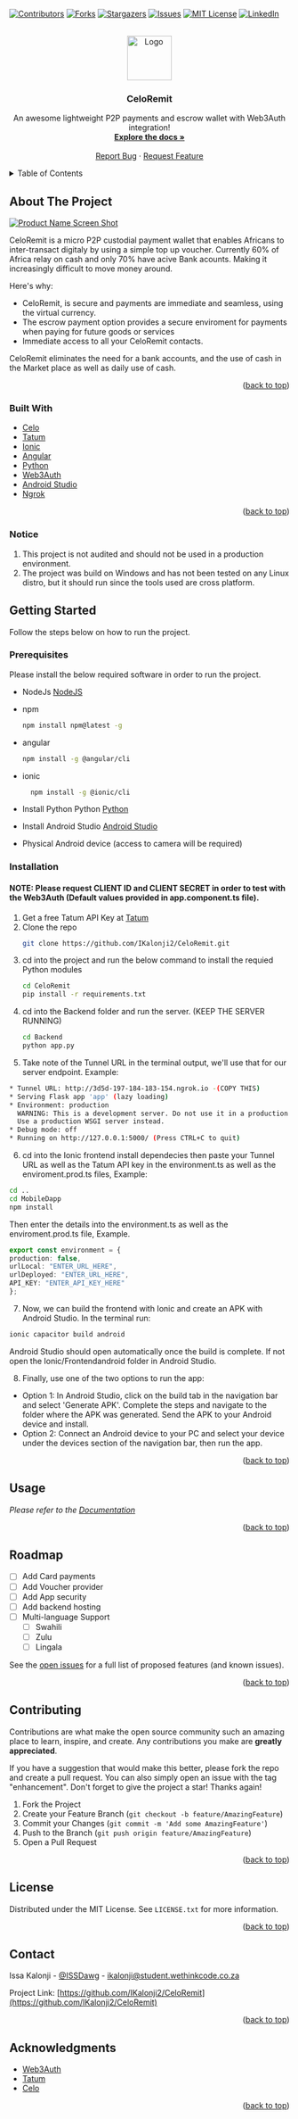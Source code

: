 <div id="top"></div>

[![Contributors][contributors-shield]][contributors-url]
[![Forks][forks-shield]][forks-url]
[![Stargazers][stars-shield]][stars-url]
[![Issues][issues-shield]][issues-url]
[![MIT License][license-shield]][license-url]
[![LinkedIn][linkedin-shield]][linkedin-url]



<!-- PROJECT LOGO -->
<br />
<div align="center">
  <a href="https://github.com/IKalonji2/CeloRemit">
    <img src="images/logo.png" alt="Logo" width="80" height="80">
  </a>

  <h3 align="center">CeloRemit</h3>

  <p align="center">
    An awesome lightweight P2P payments and escrow wallet with Web3Auth integration! 
    <br />
    <a href="https://github.com/IKalonji2/CeloRemit/blob/main/README.md"><strong>Explore the docs »</strong></a>
    <br />
    <br />
    <!-- <a href="https://www.youtube.com/watch?v=N76TsQxOQp8">View Demo</a>
    · -->
    <a href="https://github.com/IKalonji2/CeloRemit/issues">Report Bug</a>
    ·
    <a href="https://github.com/IKalonji2/CeloRemit/issues">Request Feature</a>
  </p>
</div>



<!-- TABLE OF CONTENTS -->
<details>
  <summary>Table of Contents</summary>
  <ol>
    <li>
      <a href="#about-the-project">About The Project</a>
      <ul>
        <li><a href="#built-with">Built With</a></li>
      </ul>
    </li>
    <li>
      <a href="#getting-started">Getting Started</a>
      <ul>
        <li><a href="#prerequisites">Prerequisites</a></li>
        <li><a href="#installation">Installation</a></li>
      </ul>
    </li>
    <li><a href="#usage">Usage</a></li>
    <li><a href="#roadmap">Roadmap</a></li>
    <li><a href="#contributing">Contributing</a></li>
    <li><a href="#license">License</a></li>
    <li><a href="#contact">Contact</a></li>
    <li><a href="#acknowledgments">Acknowledgments</a></li>
  </ol>
</details>



<!-- ABOUT THE PROJECT -->
## About The Project

[![Product Name Screen Shot][product-screenshot]](https://github.com/IKalonji2/CeloRemit/blob/main/README.md)

CeloRemit is a micro P2P custodial payment wallet that enables Africans to inter-transact digitaly by using a simple top up voucher. Currently 60% of Africa relay on cash and only 70% have acive Bank acounts. Making it increasingly difficult to move money around.

Here's why:
* CeloRemit, is secure and payments are immediate and seamless, using the virtual currency. 
* The escrow payment option provides a secure enviroment for payments when paying for future goods or services
* Immediate access to all your CeloRemit contacts.

CeloRemit eliminates the need for a bank accounts, and the use of cash in the Market place as well as daily use of cash.

<p align="right">(<a href="#top">back to top</a>)</p>



### Built With

* [Celo](https://celo.org/)
* [Tatum](https://tatum.io/)
* [Ionic](https://ionicframework.com/)
* [Angular](https://angular.io/)
* [Python](https://www.python.org/)
* [Web3Auth](https://web3auth.io/)
* [Android Studio](https://developer.android.com/studio)
* [Ngrok](https://ngrok.com/)

<p align="right">(<a href="#top">back to top</a>)</p>

### Notice

1. This project is not audited and should not be used in a production environment.
2. The project was build on Windows and has not been tested on any Linux distro, but it should run since the tools used are cross platform. 

<!-- GETTING STARTED -->
## Getting Started

Follow the steps below on how to run the project.

### Prerequisites

Please install the below required software in order to run the project.

* NodeJs
  [NodeJS](https://nodejs.org/about/releases)

* npm
  ```sh
  npm install npm@latest -g
  ```

* angular
  ```sh
  npm install -g @angular/cli
  ```

* ionic
  ```sh
    npm install -g @ionic/cli
  ```

* Install Python Python
  [Python](https://www.python.org/)

* Install Android Studio
  [Android Studio](https://developer.android.com/studio)

* Physical Android device (access to camera will be required)

### Installation

#### NOTE: Please request CLIENT ID and CLIENT SECRET in order to test with the Web3Auth (Default values provided in app.component.ts file).  

1. Get a free Tatum API Key at [Tatum](https://tatum.io/)
2. Clone the repo
   ```sh
   git clone https://github.com/IKalonji2/CeloRemit.git
   ```
3. cd into the project and run the below command to install the requied Python modules
   ```sh
   cd CeloRemit
   pip install -r requirements.txt
   ```
4. cd into the Backend folder and run the server. (KEEP THE SERVER RUNNING)
   ```sh
   cd Backend
   python app.py
   ```
5. Take note of the Tunnel URL in the terminal output, we'll use that for our server endpoint. Example:
  ```sh
  * Tunnel URL: http://3d5d-197-184-183-154.ngrok.io -(COPY THIS)
  * Serving Flask app 'app' (lazy loading)
  * Environment: production
    WARNING: This is a development server. Do not use it in a production deployment.
    Use a production WSGI server instead.
  * Debug mode: off
  * Running on http://127.0.0.1:5000/ (Press CTRL+C to quit)
  ```
6. cd into the Ionic frontend install dependecies then paste your Tunnel URL as well as the Tatum API key in the environment.ts as well as the enviroment.prod.ts files, Example:
  ```sh
  cd ..
  cd MobileDapp
  npm install
  ```
  Then enter the details into the environment.ts as well as the enviroment.prod.ts file, Example.
  ```ts
  export const environment = {
  production: false,
  urlLocal: "ENTER_URL_HERE",
  urlDeployed: "ENTER_URL_HERE",
  API_KEY: "ENTER_API_KEY_HERE"
  };
  ```
7. Now, we can build the frontend with Ionic and create an APK with Android Studio. In the terminal run:
  ```sh
  ionic capacitor build android
  ```

  Android Studio should open automatically once the build is complete. If not open the Ionic/Frontendandroid folder in Android Studio.

8. Finally, use one of the two options to run the app:
  * Option 1:
    In Android Studio, click on the build tab in the navigation bar and select 'Generate APK'. Complete the steps and navigate to the folder where the APK was generated. Send the APK to your Android device and install. 
  * Option 2:
    Connect an Android device to your PC and select your device under the devices section of the navigation bar, then run the app.


<p align="right">(<a href="#top">back to top</a>)</p>


<!-- USAGE EXAMPLES -->
## Usage

<!-- [Video Demo](https://www.youtube.com/watch?v=N76TsQxOQp8) -->


<!-- [![DEMO](https://img.youtube.com/vi/N76TsQxOQp8/0.jpg)](https://www.youtube.com/watch?v=N76TsQxOQp8) -->

_Please refer to the [Documentation](https://github.com/IKalonji2/CeloRemit/blob/main/README.md)_

<p align="right">(<a href="#top">back to top</a>)</p>


<!-- ROADMAP -->
## Roadmap

- [ ] Add Card payments
- [ ] Add Voucher provider
- [ ] Add App security
- [ ] Add backend hosting
- [ ] Multi-language Support
    - [ ] Swahili
    - [ ] Zulu
    - [ ] Lingala

See the [open issues](https://github.com/IKalonji2/CeloRemit/issues) for a full list of proposed features (and known issues).

<p align="right">(<a href="#top">back to top</a>)</p>



<!-- CONTRIBUTING -->
## Contributing

Contributions are what make the open source community such an amazing place to learn, inspire, and create. Any contributions you make are **greatly appreciated**.

If you have a suggestion that would make this better, please fork the repo and create a pull request. You can also simply open an issue with the tag "enhancement".
Don't forget to give the project a star! Thanks again!

1. Fork the Project
2. Create your Feature Branch (`git checkout -b feature/AmazingFeature`)
3. Commit your Changes (`git commit -m 'Add some AmazingFeature'`)
4. Push to the Branch (`git push origin feature/AmazingFeature`)
5. Open a Pull Request

<p align="right">(<a href="#top">back to top</a>)</p>



<!-- LICENSE -->
## License

Distributed under the MIT License. See `LICENSE.txt` for more information.

<p align="right">(<a href="#top">back to top</a>)</p>



<!-- CONTACT -->
## Contact

Issa Kalonji - [@ISSDawg](https://twitter.com/ISSDawg) - ikalonji@student.wethinkcode.co.za

Project Link: [https://github.com/IKalonji2/CeloRemit](https://github.com/IKalonji2/CeloRemit)

<p align="right">(<a href="#top">back to top</a>)</p>



<!-- ACKNOWLEDGMENTS -->
## Acknowledgments

* [Web3Auth](https://web3auth.io/)
* [Tatum](https://tatum.io)
* [Celo](https://celo.org/)

<p align="right">(<a href="#top">back to top</a>)</p>


<!-- MARKDOWN LINKS & IMAGES -->
<!-- https://www.markdownguide.org/basic-syntax/#reference-style-links -->
[contributors-shield]: https://img.shields.io/github/contributors/IKalonji2/CeloRemit.svg?style=for-the-badge
[contributors-url]: https://github.com/IKalonji2/CeloRemit/graphs/contributors
[forks-shield]: https://img.shields.io/github/forks/IKalonji2/CeloRemit.svg?style=for-the-badge
[forks-url]: https://github.com/IKalonji2/CeloRemit/network/members
[stars-shield]: https://img.shields.io/github/stars/IKalonji2/CeloRemit.svg?style=for-the-badge
[stars-url]: https://github.com/IKalonji2/CeloRemit/stargazers
[issues-shield]: https://img.shields.io/github/issues/IKalonji2/CeloRemit.svg?style=for-the-badge
[issues-url]: https://github.com/IKalonji2/CeloRemit/issues
[license-shield]: https://img.shields.io/github/license/IKalonji2/CeloRemit.svg?style=for-the-badge
[license-url]: https://github.com/IKalonji2/CeloRemit/blob/main/LICENSE.txt
[linkedin-shield]: https://img.shields.io/badge/-LinkedIn-black.svg?style=for-the-badge&logo=linkedin&colorB=555
[linkedin-url]: https://www.linkedin.com/in/issa-kalonji-b301851ba/
[product-screenshot]: images/screenshot.png
